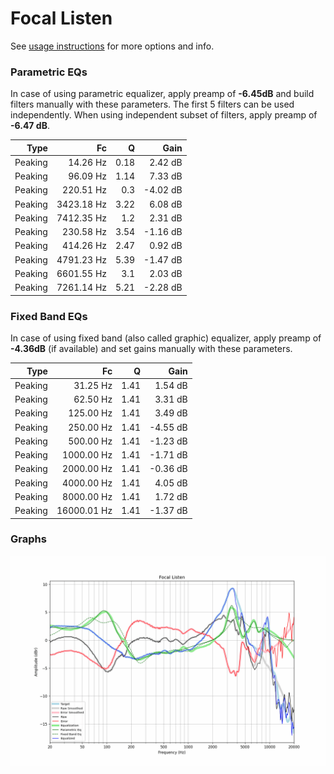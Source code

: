 # Focal Listen
See [usage instructions](https://github.com/jaakkopasanen/AutoEq#usage) for more options and info.

### Parametric EQs
In case of using parametric equalizer, apply preamp of **-6.45dB** and build filters manually
with these parameters. The first 5 filters can be used independently.
When using independent subset of filters, apply preamp of **-6.47 dB**.

| Type    | Fc         |    Q | Gain     |
|--------:|-----------:|-----:|---------:|
| Peaking | 14.26 Hz   | 0.18 | 2.42 dB  |
| Peaking | 96.09 Hz   | 1.14 | 7.33 dB  |
| Peaking | 220.51 Hz  | 0.3  | -4.02 dB |
| Peaking | 3423.18 Hz | 3.22 | 6.08 dB  |
| Peaking | 7412.35 Hz | 1.2  | 2.31 dB  |
| Peaking | 230.58 Hz  | 3.54 | -1.16 dB |
| Peaking | 414.26 Hz  | 2.47 | 0.92 dB  |
| Peaking | 4791.23 Hz | 5.39 | -1.47 dB |
| Peaking | 6601.55 Hz | 3.1  | 2.03 dB  |
| Peaking | 7261.14 Hz | 5.21 | -2.28 dB |

### Fixed Band EQs
In case of using fixed band (also called graphic) equalizer, apply preamp of **-4.36dB**
(if available) and set gains manually with these parameters.

| Type    | Fc          |    Q | Gain     |
|--------:|------------:|-----:|---------:|
| Peaking | 31.25 Hz    | 1.41 | 1.54 dB  |
| Peaking | 62.50 Hz    | 1.41 | 3.31 dB  |
| Peaking | 125.00 Hz   | 1.41 | 3.49 dB  |
| Peaking | 250.00 Hz   | 1.41 | -4.55 dB |
| Peaking | 500.00 Hz   | 1.41 | -1.23 dB |
| Peaking | 1000.00 Hz  | 1.41 | -1.71 dB |
| Peaking | 2000.00 Hz  | 1.41 | -0.36 dB |
| Peaking | 4000.00 Hz  | 1.41 | 4.05 dB  |
| Peaking | 8000.00 Hz  | 1.41 | 1.72 dB  |
| Peaking | 16000.01 Hz | 1.41 | -1.37 dB |

### Graphs
![](./Focal%20Listen.png)